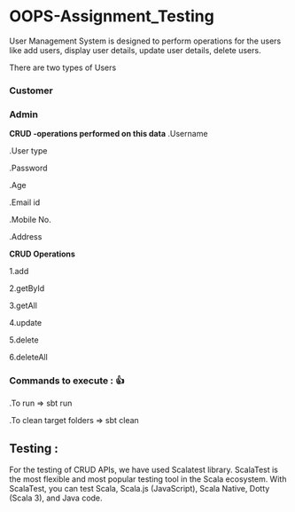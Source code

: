 # OOPS-Assignment_Testing
User Management System is designed to perform operations for the users like add users, display user details, update user details, delete users.

There are two types of Users
### Customer
### Admin


**CRUD -operations performed on this data**
.Username

.User type

.Password

.Age

.Email id

.Mobile No.

.Address 

**CRUD Operations**

1.add

2.getById

3.getAll

4.update

5.delete

6.deleteAll



### Commands to execute : :+1:


.To run =>  sbt run


.To clean target folders => sbt clean


## Testing :

For the testing of CRUD APIs, we have used Scalatest library.
ScalaTest is the most flexible and most popular testing tool in the Scala ecosystem. With ScalaTest, you can test Scala, Scala.js (JavaScript), Scala Native, Dotty (Scala 3), and Java code.






